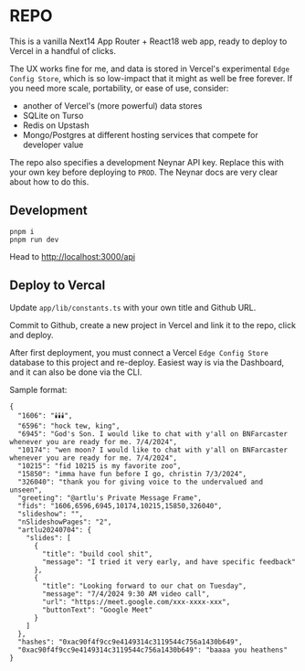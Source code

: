 # REPO

This is a vanilla Next14 App Router + React18 web app, ready to deploy to Vercel in a handful of clicks.

The UX works fine for me, and data is stored in Vercel's experimental `Edge Config Store`, which is so low-impact that it might as well be free forever. If you need more scale, portability, or ease of use, consider:

- another of Vercel's (more powerful) data stores
- SQLite on Turso
- Redis on Upstash
- Mongo/Postgres at different hosting services that compete for developer value

The repo also specifies a development Neynar API key. Replace this with your own key before deploying to `PROD`. The Neynar docs are very clear about how to do this.

## Development

```
pnpm i
pnpm run dev
```

Head to <http://localhost:3000/api>

## Deploy to Vercal

Update `app/lib/constants.ts` with your own title and Github URL.

Commit to Github, create a new project in Vercel and link it to the repo, click and deploy.

After first  deployment, you must connect a Vercel `Edge Config Store` database to this project and re-deploy. Easiest way is via the Dashboard, and it can also be done via the CLI.

Sample format:

```code
{
  "1606": "🕯️🕯️🕯️",
  "6596": "hock tew, king",
  "6945": "God's Son. I would like to chat with y'all on BNFarcaster whenever you are ready for me. 7/4/2024",
  "10174": "wen moon? I would like to chat with y'all on BNFarcaster whenever you are ready for me. 7/4/2024",
  "10215": "fid 10215 is my favorite zoo",
  "15850": "imma have fun before I go, christin 7/3/2024",
  "326040": "thank you for giving voice to the undervalued and unseen",
  "greeting": "@artlu's Private Message Frame",
  "fids": "1606,6596,6945,10174,10215,15850,326040",
  "slideshow": "",
  "nSlideshowPages": "2",
  "artlu20240704": {
    "slides": [
      {
        "title": "build cool shit",
        "message": "I tried it very early, and have specific feedback"
      },
      {
        "title": "Looking forward to our chat on Tuesday",
        "message": "7/4/2024 9:30 AM video call",
        "url": "https://meet.google.com/xxx-xxxx-xxx",
        "buttonText": "Google Meet"
      }
    ]
  },
  "hashes": "0xac90f4f9cc9e4149314c3119544c756a1430b649",
  "0xac90f4f9cc9e4149314c3119544c756a1430b649": "baaaa you heathens"
}
```
